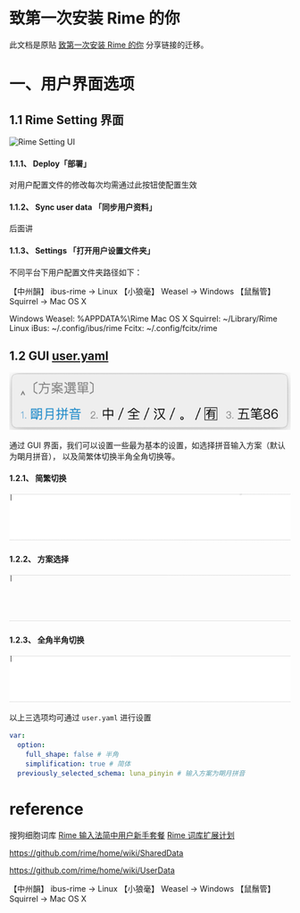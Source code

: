 # 致第一次安装 Rime 的你

此文档是原贴 [致第一次安装 Rime 的你](http://tieba.baidu.com/p/3288634121) 分享链接的迁移。

# 一、用户界面选项

## 1.1 Rime Setting 界面

![Rime Setting UI](/Users/john/Library/Rime/images/image-20220818113438900.png)

#### 1.1.1、 Deploy「部署」

对用户配置文件的修改每次均需通过此按钮使配置生效

#### 1.1.2、 Sync user data 「同步用户资料」

后面讲

#### 1.1.3、 Settings 「打开用户设置文件夹」
不同平台下用户配置文件夹路径如下：

【中州韻】 ibus-rime → Linux
【小狼毫】 Weasel → Windows
【鼠鬚管】 Squirrel → Mac OS X

Windows
Weasel: %APPDATA%\Rime
Mac OS X
Squirrel: ~/Library/Rime
Linux
iBus: ~/.config/ibus/rime
Fcitx: ~/.config/fcitx/rime

## 1.2 GUI [user.yaml](https://github.com/rime/home/wiki/UserData)

![gui](./images/rime_gui.png)

通过 GUI 界面，我们可以设置一些最为基本的设置，如选择拼音输入方案（默认为朙月拼音），
以及简繁体切换半角全角切换等。

#### 1.2.1、 简繁切换

![简繁转换](./images/简繁转换.gif 'Optional title')

#### 1.2.2、 方案选择

![方案选单](./images/方案选单.gif 'Optional title')

#### 1.2.3、 全角半角切换

![全角半角切换](./images/全角半角切换.gif 'Optional title')

以上三选项均可通过 `user.yaml` 进行设置

```yaml
var:
  option:
    full_shape: false # 半角
    simplification: true # 简体
  previously_selected_schema: luna_pinyin # 输入方案为朙月拼音
```

# reference

搜狗细胞词库 [Rime 输入法简中用户新手套餐](https://github.com/ACsediment/RimeNewbie)
[Rime 词库扩展计划](https://github.com/Iorest/rime-dict)

https://github.com/rime/home/wiki/SharedData

https://github.com/rime/home/wiki/UserData

【中州韻】 ibus-rime → Linux
【小狼毫】 Weasel → Windows
【鼠鬚管】 Squirrel → Mac OS X
